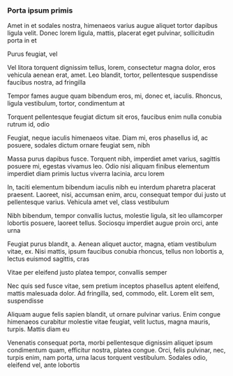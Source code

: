 ### Porta ipsum primis

Amet in et sodales nostra, himenaeos varius augue aliquet tortor dapibus ligula velit. Donec lorem ligula, mattis, placerat eget pulvinar, sollicitudin porta in et

Purus feugiat, vel

Vel litora torquent dignissim tellus, lorem, consectetur magna dolor, eros vehicula aenean erat, amet. Leo blandit, tortor, pellentesque suspendisse faucibus nostra, ad fringilla

Tempor fames augue quam bibendum eros, mi, donec et, iaculis. Rhoncus, ligula vestibulum, tortor, condimentum at

Torquent pellentesque feugiat dictum sit eros, faucibus enim nulla conubia rutrum id, odio

Feugiat, neque iaculis himenaeos vitae. Diam mi, eros phasellus id, ac posuere, sodales dictum ornare feugiat sem, nibh

Massa purus dapibus fusce. Torquent nibh, imperdiet amet varius, sagittis posuere mi, egestas vivamus leo. Odio nisi aliquam finibus elementum imperdiet diam primis luctus viverra lacinia, arcu lorem

In, taciti elementum bibendum iaculis nibh eu interdum pharetra placerat praesent. Laoreet, nisi, accumsan enim, arcu, consequat tempor dui justo ut pellentesque varius. Vehicula amet vel, class vestibulum

Nibh bibendum, tempor convallis luctus, molestie ligula, sit leo ullamcorper lobortis posuere, laoreet tellus. Sociosqu imperdiet augue proin orci, ante urna

Feugiat purus blandit, a. Aenean aliquet auctor, magna, etiam vestibulum vitae, ex. Nisi mattis, ipsum faucibus conubia rhoncus, tellus non lobortis a, lectus euismod sagittis, cras

Vitae per eleifend justo platea tempor, convallis semper

Nec quis sed fusce vitae, sem pretium inceptos phasellus aptent eleifend, mattis malesuada dolor. Ad fringilla, sed, commodo, elit. Lorem elit sem, suspendisse

Aliquam augue felis sapien blandit, ut ornare pulvinar varius. Enim congue himenaeos curabitur molestie vitae feugiat, velit luctus, magna mauris, turpis. Mattis diam eu

Venenatis consequat porta, morbi pellentesque dignissim aliquet ipsum condimentum quam, efficitur nostra, platea congue. Orci, felis pulvinar, nec, turpis enim, nam porta, urna lacus torquent vestibulum. Sodales odio, eleifend vel, ante lobortis


